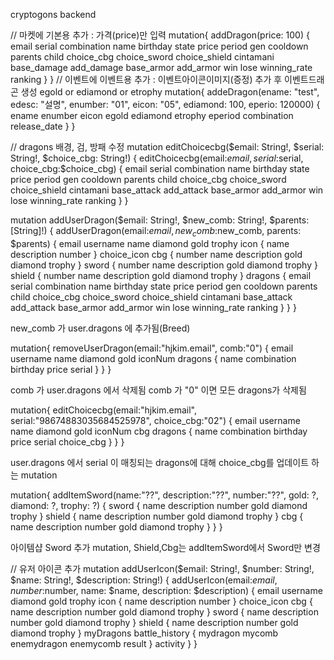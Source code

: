 cryptogons backend

// 마켓에 기본용 추가 : 가격(price)만 입력
mutation{
  addDragon(price: 100) {
    email
    serial
    combination
    name
    birthday
    state
    price
    period
    gen
    cooldown
    parents
    child
    choice_cbg
    choice_sword
    choice_shield
    cintamani
    base_damage
    add_damage
    base_armor
    add_armor
    win
    lose
    winning_rate
    ranking
  }
}
// 이벤트에 이벤트용 추가 : 이벤트아이콘이미지(증정) 추가 후 이벤트드래곤 생성 egold or ediamond or etrophy
mutation{
  addeDragon(ename: "test", edesc: "설명", enumber: "01", eicon: "05", ediamond: 100, eperio: 120000) {
    ename
    enumber
    eicon
    egold
    ediamond
    etrophy
    eperiod
    combination
    release_date
  }
}

// dragons 배경, 검, 방패 수정
mutation editChoicecbg($email: String!, $serial: String!, $choice_cbg: String!) {
  editChoicecbg(email:$email, serial:$serial, choice_cbg:$choice_cbg) {
    email
    serial
    combination
    name
    birthday
    state
    price
    period
    gen
    cooldown
    parents
    child
    choice_cbg
    choice_sword
    choice_shield
    cintamani
    base_attack
    add_attack
    base_armor
    add_armor
    win
    lose
    winning_rate
    ranking
   }
  }

mutation addUserDragon($email: String!, $new_comb: String!, $parents: [String]!) {
  addUserDragon(email:$email, new_comb:$new_comb, parents: $parents) {
  email
  username
  name
  diamond
  gold
  trophy
  icon {
    name
    description
    number
  }
  choice_icon
  cbg {
    number
    name
    description
    gold
    diamond
    trophy
  }
  sword {
    number
    name
    description
    gold
    diamond
    trophy
  }
  shield {
    number
    name
    description
    gold
    diamond
    trophy
  }
  dragons {
    email
    serial
    combination
    name
    birthday
    state
    price
    period
    gen
    cooldown
    parents
    child
    choice_cbg
    choice_sword
    choice_shield
    cintamani
    base_attack
    add_attack
    base_armor
    add_armor
    win
    lose
    winning_rate
    ranking
  }
 }
}

new_comb 가 user.dragons 에 추가됨(Breed)

mutation{
  removeUserDragon(email:"hjkim.email", comb:"0") {
    email
    username
    name
    diamond
    gold
    iconNum
    dragons {
      name
      combination
      birthday
      price
      serial
    }
  }
}

comb 가 user.dragons 에서 삭제됨
comb 가 "0" 이면 모든 dragons가 삭제됨

mutation{
  editChoicecbg(email:"hjkim.email", serial:"98674883035684525978", choice_cbg:"02") {
    email
    username
    name
    diamond
    gold
    iconNum
    cbg
    dragons {
      name
      combination
      birthday
      price
      serial
      choice_cbg
    }
  }
}

user.dragons 에서 serial 이 매칭되는 dragons에 대해 choice_cbg를 업데이트 하는 mutation

mutation{
  addItemSword(name:"??", description:"??", number:"??", gold: ?, diamond: ?, trophy: ?) {
    sword {
      name
      description
      number
      gold
      diamond
      trophy
    }
    shield {
      name
      description
      number
      gold
      diamond
      trophy
    }
    cbg {
      name
      description
      number
      gold
      diamond
      trophy
    }
  }
}

아이템샵 Sword 추가 mutation, Shield,Cbg는 addItemSword에서 Sword만 변경

// 유저 아이콘 추가
mutation addUserIcon($email: String!, $number: String!, $name: String!, $description: String!) {
  addUserIcon(email:$email, number:$number, name: $name, description: $description) {
  email
  username
  diamond
  gold
  trophy
  icon {
    name
    description
    number
  }
  choice_icon
  cbg {
    name
    description
    number
    gold
    diamond
    trophy
  }
  sword {
    name
    description
    number
    gold
    diamond
    trophy
  }
  shield {
    name
    description
    number
    gold
    diamond
    trophy
  }
  myDragons
  battle_history {
    mydragon
    mycomb
    enemydragon
    enemycomb
    result
  }
  activity
 }
}